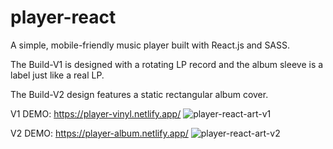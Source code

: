 # player-react
A simple, mobile-friendly music player built with React.js and SASS.

The Build-V1 is designed with a rotating LP record and the album sleeve is a label just like a real LP.

The Build-V2 design features a static rectangular album cover.


V1 DEMO: https://player-vinyl.netlify.app/
![player-react-art-v1](https://user-images.githubusercontent.com/84479630/212951818-3f188534-040a-47de-af9c-2d116fae29fc.jpg)


V2 DEMO: https://player-album.netlify.app/
![player-react-art-v2](https://user-images.githubusercontent.com/84479630/212958687-5e5baeb8-0306-44d8-85a3-bb515173d363.jpg)
